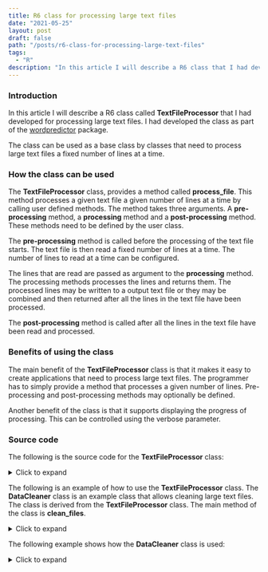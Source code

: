 ```yaml
---
title: R6 class for processing large text files
date: "2021-05-25"
layout: post
draft: false
path: "/posts/r6-class-for-processing-large-text-files"
tags:
  - "R"
description: "In this article I will describe a R6 class that I had developed for processing large text files."
---
```


### Introduction
In this article I will describe a R6 class called **TextFileProcessor** that I had developed for processing large text files. I had developed the class as part of the [wordpredictor](https://github.com/pakjiddat/word-predictor) package.

The class can be used as a base class by classes that need to process large text files a fixed number of lines at a time.

### How the class can be used
The **TextFileProcessor** class, provides a method called **process_file**. This method processes a given text file a given number of lines at a time by calling user defined methods. The method takes three arguments. A **pre-processing** method, a **processing** method and a **post-processing** method. These methods need to be defined by the user class.

The **pre-processing** method is called before the processing of the text file starts. The text file is then read a fixed number of lines at a time. The number of lines to read at a time can be configured.

The lines that are read are passed as argument to the **processing** method. The processing methods processes the lines and returns them. The processed lines may be written to a output text file or they may be combined and then returned after all the lines in the text file have been processed.

The **post-processing** method is called after all the lines in the text file have been read and processed.

### Benefits of using the class
The main benefit of the **TextFileProcessor** class is that it makes it easy to create applications that need to process large text files. The programmer has to simply provide a method that processes a given number of lines. Pre-processing and post-processing methods may optionally be defined.

Another benefit of the class is that it supports displaying the progress of processing. This can be controlled using the verbose parameter.

### Source code

The following is the source code for the **TextFileProcessor** class:

<details>
  <summary>Click to expand</summary>
  
```r
#' Base class for text file processing
#'
#' @description
#' Provides basic structure for processing text files.
#'
#' It provides pre-processing, processing and post-processing functions, which
#' need to be overridden by derived classes. The pre-processing function is
#' called before reading a file. The process function is called for processing a
#' line. The post processing function is called on the processed data.
#' @export
TextFileProcessor <- R6::R6Class(
    "TextFileProcessor",
    public = list(
        #' @description
        #' It initializes the current object. It is used to set the file name
        #' and verbose options.
        #' @param fn The path to the file to clean.
        #' @param lc The number of lines to read and clean at a time.
        #' @param ve Indicates if progress information should be displayed.
        initialize = function(fn = NULL, lc = 100, ve = 2) {
            # If the given file name is not NULL and is not valid
            if (!is.null(fn) && !file.exists(fn)) {
                  stop("The given file name is not valid")
              }

            # The base class attributes are set
            # The file name is set
            private$fn <- fn
            # The verbose option is set
            private$ve <- ve
            # The line count is set
            private$lc <- lc
            # The processed output is set
            private$p_output <- NULL
        }
    ),
    private = list(
        # @field opts The list of file processing options.
        # * **save_data**. If the combined processed lines should be saved.
        # * **ret_data**. If the data should be returned.
        # * **output_file**. Name of the output file used to store the data.
        opts = list(
            "save_data" = F,
            "ret_data" = F,
            "output_file" = NULL
        ),

        # @field lc The number of lines to read and process at a time.
        lc = 100,

        # @field p_output The output of the processing step
        p_output = NULL,

        # @field fn The name of the text file to process.
        fn = NULL,

        # @field ve Indicates if progress data should be printed.
        ve = 0,

        # @field con The input file connection
        con = NULL,

        # @description
        #' Reads the given file one line at a time. It runs the given
        #' pre-processing function before reading the file. It runs the given
        # line processing function for each line. It optionally saves the
        # output of line processing after reading the file or after processing
        # certain number of lines.
        # @param pre_process The pre-processing function.
        # @param process The function used to process each line.
        # @param post_process The function used to perform post processing.
        # @return The combined processed data
        process_file = function(pre_process, process, post_process) {
            # Pre-processing is done
            pre_process()
            # The file is opened
            private$con <- file(private$fn)
            # The connection is opened for reading
            open(private$con)
            # The lines to be read,
            lines <- c()
            # The loop counter
            c <- 0
            # Indicates that data should not be appended
            is_app <- F
            # The output file name
            of <- private$opts[["output_file"]]
            # All lines are read
            while (TRUE) {
                # The lines are read
                lines <- readLines(private$con,
                    n = private$lc,
                    skipNul = TRUE
                )
                # If all the lines have been read
                if (length(lines) == 0) break
                # The lines are processed
                p_lines <- process(lines)
                # If the processed lines are NULL
                if (is.null(p_lines)) next
                # If the data should be saved
                if (private$opts[["save_data"]]) {
                    # The cleaned data is written to file
                    private$write_file(p_lines, of, is_app)
                    # Debug message
                    private$display_msg(
                        paste(length(p_lines), "lines were written"), 1
                    )
                    # Indicates that data should be appended
                    is_app <- T
                }
                # If the processed data should be returned
                if (private$opts[["ret_data"]]) {
                    # The processed output is merged
                    private$p_output <- c(private$p_output, p_lines)
                }
                # The loop counter is increased by 1
                c <- c + 1
                # Debug message
                private$display_msg(
                    paste(private$lc * c, "lines have been processed"), 1
                )
            }
            # The file connection is closed if it is open
            close(private$con)
            # Post processing is performed
            post_process()
            # If the data should be returned
            if (private$opts[["ret_data"]]) {
                # The processed output is returned
                return(private$p_output)
            }
        },

        # @description
        # Prints the given message depending on verbose settings.
        # @param msg The message to be printed.
        # @param min_debug The minimum debugging level
        display_msg = function(msg, min_debug) {
            # If verbose is >= min_debug , then message is displayed
            if (private$ve >= min_debug) {
                print(msg)
            }
        },

        # @description
        # Performs processing on the data. It should be
        # overriden by a derived class.
        # @param lines The lines to process
        process = function(lines) {

        },

        # @description
        # Performs post-processing on the processed data. It should be
        # overriden by a derived class.
        post_process = function() {

        },

        # @description
        # Performs pre-processing on the processed data. It should be
        # overriden by a derived class.
        pre_process = function() {
            return(NULL)
        }
    )
)
```
</details>

The following is an example of how to use the **TextFileProcessor** class. The **DataCleaner** class is an example class that allows cleaning large text files. The class is derived from the **TextFileProcessor** class. The main method of the class is **clean_files**.

<details>
  <summary>Click to expand</summary>
  
```r
#' Provides data cleaning functionality
#'
#' @description
#' It provides a memory efficient method for removing unneeded
#' characters from text files. It is suitable for cleaning large text files.
#'
#' It provides a method for cleaning text files. It allows removing bad
#' words, stop words, non dictionary words, extra space, punctuation and
#' non-alphabet characters. Allows conversion to lower case. It supports large
#' text files.
DataCleaner <- R6::R6Class(
    "DataCleaner",
    inherit = TextFileProcessor,
    public = list(
        #' @description
        #' It initializes the current object. It is used to set the file name
        #' and verbose options.
        #' @param fn The path to the file to clean.
        #' @param ve Indicates if progress information should be displayed.
        #' @export
        initialize = function(fn = NULL, opts = list(), ve = 0) {            
            # The base class is initialized
            super$initialize(fn, opts[["line_count"]], ve)
            # The save_data option of base class is set
            private$opts[["save_data"]] <- opts[["save_data"]]
            # The output_file option of base class is set
            private$opts[["output_file"]] <- opts[["output_file"]]
        },

        #' @description
        #' It provides an efficient method for cleaning text files.
        #' It removes unneeded characters from the given text file with several
        #' options. It allows removing punctuations, bad words, stop words,
        #' non-alphabetical symbols and non-dictionary words. It reads a certain
        #' number of lines from the given text file. It removes unneeded
        #' characters from the lines and then saves the lines to an output text
        #' file. File cleaning progress is displayed if the verbose option was
        #' set in the class constructor. It is suitable for cleaning large text
        #' files.
        clean_file = function() {
            # The information message
            msg <- paste0("Cleaning the file: ", private$fn)
            # The information message is shown
            private$display_msg(msg, 1)
            # The base class process_file function is called
            private$process_file(
                private$pre_process, private$process,
                private$post_process
            )
            # If the data should not be saved
            if (!private$dc_opts[["save_data"]]) {
                # The processed output is returned
                return(private$p_output)
            }
        }
    ),
    private = list(
        # @description
        # It processes the given lines of text.
        # @param lines The lines of text to clean.
        # @return The processed line is returned.
        process = function(lines) {

            return(lines)
        }
    )
)
```
</details>

The following example shows how the **DataCleaner** class is used:

<details>
  <summary>Click to expand</summary>

```r
dc <- DataCleaner$new(
    "path-to-large-text-file", 
    opts = list(
        "line_count" = 100, 
        "output_file" = "path-to-output-file", 
        "save_data" = T), 
    ve = 2)
```
</details>

